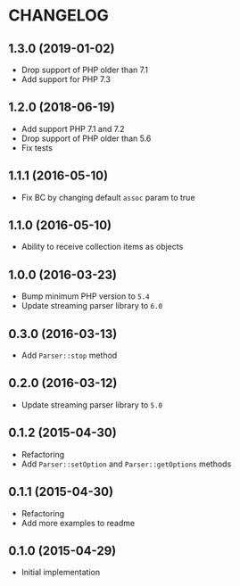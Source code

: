 CHANGELOG
=========

## 1.3.0 (2019-01-02)
* Drop support of PHP older than 7.1
* Add support for PHP 7.3

## 1.2.0 (2018-06-19)
* Add support PHP 7.1 and 7.2
* Drop support of PHP older than 5.6
* Fix tests

## 1.1.1 (2016-05-10)
* Fix BC by changing default `assoc` param to true

## 1.1.0 (2016-05-10)
* Ability to receive collection items as objects

## 1.0.0 (2016-03-23)
* Bump minimum PHP version to `5.4`
* Update streaming parser library to `6.0`

## 0.3.0 (2016-03-13)
* Add `Parser::stop` method

## 0.2.0 (2016-03-12)
* Update streaming parser library to `5.0`

## 0.1.2 (2015-04-30)
* Refactoring
* Add `Parser::setOption` and `Parser::getOptions` methods

## 0.1.1 (2015-04-30)
* Refactoring
* Add more examples to readme

## 0.1.0 (2015-04-29)
* Initial implementation